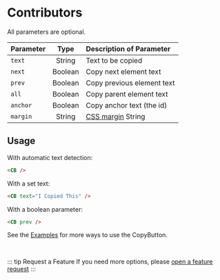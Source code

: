 # Contributors

All parameters are optional.

| Parameter       |  Type   | Description&nbsp;of&nbsp;Parameter                                           |
| :-------------- | :-----: | :--------------------------------------------------------------------------- |
| `text` <CB />   | String  | Text to be copied                                                            |
| `next` <CB />   | Boolean | Copy next element text                                                       |
| `prev` <CB />   | Boolean | Copy previous element text                                                   |
| `all` <CB />    | Boolean | Copy parent element text                                                     |
| `anchor` <CB /> | Boolean | Copy anchor text (the id)                                                    |
| `margin` <CB /> | String  | [CSS margin](https://developer.mozilla.org/en-US/docs/Web/CSS/margin) String |

## Usage

With automatic text detection:

```markdown
<CB />
```

With a set text:

```markdown
<CB text="I Copied This" />
```

With a boolean parameter:

```markdown
<CB prev />
```

See the [Examples](../guides/examples.md) for more ways to use the CopyButton.

&nbsp;

::: tip Request a Feature
If you need more options, please [open a feature request](https://github.com/cssnr/vitepress-plugin-copybutton/discussions/categories/feature-requests)
:::

<style module>
table td:nth-child(1) {
  white-space: nowrap;
}
</style>
